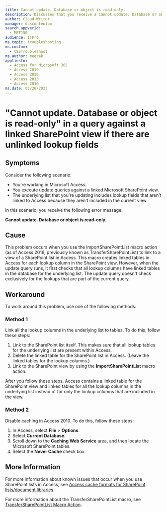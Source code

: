 ```yaml
---
title: Cannot update. Database or object is read-only.
description: Discusses that you receive a Cannot update. Database or object is read-only error message if the underlying list includes lookup fields that aren't linked to Access. Provides a workaround.
author: Cloud-Writer
manager: dcscontentpm
search.appverid: 
  - MET150
audience: ITPro
ms.topic: troubleshooting
ms.custom: 
  - CSSTroubleshoot
ms.author: meerak
appliesto: 
  - Access for Microsoft 365
  - Access 2019
  - Access 2016
  - Access 2013
  - Access 2010
ms.date: 05/26/2025
---
```


# "Cannot update. Database or object is read-only" in a query against a linked SharePoint view if there are unlinked lookup fields

## Symptoms

Consider the following scenario:

- You're working in Microsoft Access.
- You execute update queries against a linked Microsoft SharePoint view.
- The underlying list that you're updating includes lookup fields that aren't linked to Access because they aren't included in the current view.

In this scenario, you receive the following error message:

**Cannot update. Database or object is read-only.**

## Cause

This problem occurs when you use the ImportSharePointList macro action (as of Access 2016, previously known as TransferSharePointList) to link to a view of a SharePoint list in Access. This macro creates linked tables in Access for each lookup column in the SharePoint view. However, when the update query runs, it first checks that all lookup columns have linked tables in the database for the underlying list. The update query doesn't check exclusively for the lookups that are part of the current query.

## Workaround

To work around this problem, use one of the following methods:

### Method 1

Link all the lookup columns in the underlying list to tables. To do this, follow these steps:

1. Link to the SharePoint list itself. This makes sure that all lookup tables for the underlying list are present within Access.   
2. Delete the linked table for the SharePoint list in Access. (Leave the linked tables for the lookup columns.)   
3. Link to the SharePoint view by using the **ImportSharePointList** macro action.   

After you follow these steps, Access contains a linked table for the SharePoint view and linked tables for all the lookup columns in the underlying list instead of for only the lookup columns that are included in the view.

### Method 2

Disable caching in Access 2010. To do this, follow these steps:

1. In Access, select **File** > **Options**.   
2. Select **Current Database**.   
3. Scroll down to the **Caching Web Service** area, and then locate the Microsoft SharePoint tables.   
4. Select the **Never Cache** check box.   

## More Information

For more information about known issues that occur when you use SharePoint lists in Access, see [Access cache formats for SharePoint lists/document libraries](https://support.microsoft.com/help/3200688 ).

For more information about the TransferSharePointList macro, see [TransferSharePointList Macro Action](https://support.office.com/article/transfersharepointlist-macro-action-f4e107b1-5513-4868-a2d9-42be1d08e7fd).
